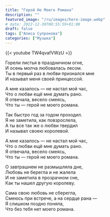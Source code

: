 ```yaml
---
title: "Герой Не Моего Романа"
description: ""
featured_image: "/ru/images/hero-image.webp"
# date: 2022-12-30T00:55:59+01:00
draft: false
tags: ["Алиса Супронова"]
categories: ["Музыка"]
---
```


{{< youtube TW4qvafVWzU >}}

Горели листья в праздничном огне,  
И осень молча любовалась лесом.  
Ты в первый раз в любви признался мне  
И называл меня своей принцессой.

А мне казалось — не настал мой час,  
Что о любви ещё мне думать рано.  
Я отвечала, весело смеясь,  
Что ты — герой не моего романа.

Так быстро год за годом проходил.  
Я не заметила, как повзрослела,  
А ты все так же о любви твердил  
И называл своею королевой.

А мне казалось — не настал мой час,  
Что о любви ещё мне думать рано.  
Я отвечала, весело смеясь,  
Что ты — герой не моего романа.

О завтрашнем не размышляла дне,  
Любовь не берегла и не жалела  
И не заметила в прозрачном сне,  
Как ты нашел другую королеву.

Сама свою любовь не сберегла,  
Смеюсь при встрече, а на сердце рана —  
Я слишком поздно поняла,  
Что без тебя нет моего романа.
